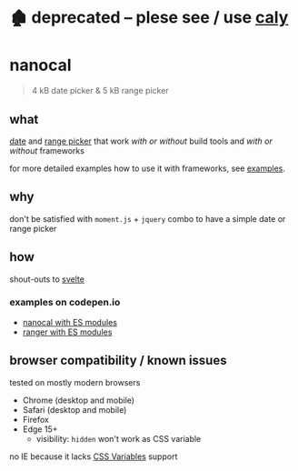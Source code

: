 # 🏚 deprecated – plese see / use [caly](https://github.com/zigomir/caly)


# nanocal

> 4 kB date picker & 5 kB range picker

## what

[date](nanocal/README.md) and [range picker](ranger/README.md) that work *with or without* build tools and *with or without* frameworks

for more detailed examples how to use it with frameworks, see [examples](./examples).

## why

don't be satisfied with `moment.js` + `jquery` combo to have a simple date or range picker

## how

shout-outs to [svelte](https://svelte.technology/)

### examples on codepen.io

- [nanocal with ES modules](https://codepen.io/zigomir/pen/YEZjgO?editors=1000)
- [ranger with ES modules](https://codepen.io/zigomir/pen/vWxaPV?editors=1000)

## browser compatibility / known issues

tested on mostly modern browsers

- Chrome (desktop and mobile)
- Safari (desktop and mobile)
- Firefox
- Edge 15+
  - visibility: `hidden` won't work as CSS variable

no IE because it lacks [CSS Variables](https://caniuse.com/#search=css%20variables) support
